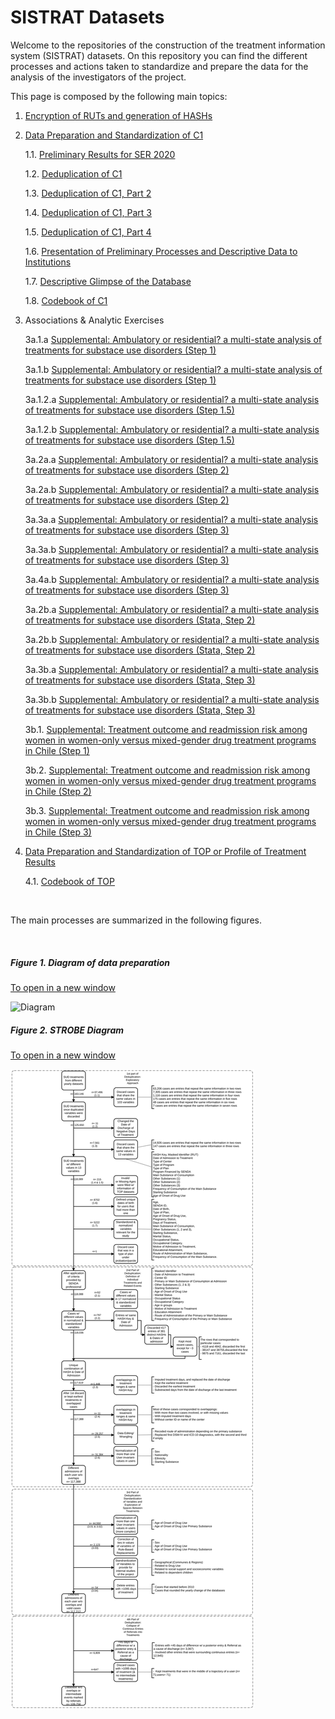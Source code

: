 # SISTRAT Datasets

Welcome to the repositories of the construction of the treatment information system (SISTRAT) datasets. On this repository you can find the different processes and actions taken to standardize and prepare the data for the analysis of the investigators of the project.

This page is composed by the following main topics:

1. [Encryption of RUTs and generation of HASHs](Encript.html)

2. [Data Preparation and Standardization of C1](Data_prep_C1) 

    1.1. [Preliminary Results for SER 2020](SER_Stata.html)
    
    1.2. [Deduplication of C1](Duplicates)
    
    1.3. [Deduplication of C1, Part 2](Duplicates2)
    
    1.4. [Deduplication of C1, Part 3](Duplicates3)
    
    1.5. [Deduplication of C1, Part 4](Duplicates4)
    
    1.6. [Presentation of Preliminary Processes and Descriptive Data to Institutions](Presentación2)
    
    1.7. [Descriptive Glimpse of the Database](Desc)
    
    1.8. [Codebook of C1](codebook)

3. Associations & Analytic Exercises
    
    3a.1.a [Supplemental: Ambulatory or residential? a multi-state analysis of treatments for substace use disorders (Step 1)](Matching_Process_APR_21)

    3a.1.b [Supplemental: Ambulatory or residential? a multi-state analysis of treatments for substace use disorders (Step 1)](Matching_Process_JUN_21)

    3a.1.2.a [Supplemental: Ambulatory or residential? a multi-state analysis of treatments for substace use disorders (Step 1.5)](Matching_Process15_APR_21)
    
    3a.1.2.b [Supplemental: Ambulatory or residential? a multi-state analysis of treatments for substace use disorders (Step 1.5)](Matching_Process15_JUN_21)
    
    3a.2a.a [Supplemental: Ambulatory or residential? a multi-state analysis of treatments for substace use disorders (Step 2)](Matching_Process2_APR_21)
    
    3a.2a.b [Supplemental: Ambulatory or residential? a multi-state analysis of treatments for substace use disorders (Step 2)](Matching_Process2_JUN_21)
    
    3a.3a.a [Supplemental: Ambulatory or residential? a multi-state analysis of treatments for substace use disorders (Step 3)](Matching_Process3_APR_21)
    
    3a.3a.b [Supplemental: Ambulatory or residential? a multi-state analysis of treatments for substace use disorders (Step 3)](Matching_Process3_JUN_21)
    
    3a.4a.b [Supplemental: Ambulatory or residential? a multi-state analysis of treatments for substace use disorders (Step 3)](Matching_Process4_JUN_21)
    
    3a.2b.a [Supplemental: Ambulatory or residential? a multi-state analysis of treatments for substace use disorders (Stata, Step 2)](Matching_Process2_stata_APR_21)
    
    3a.2b.b [Supplemental: Ambulatory or residential? a multi-state analysis of treatments for substace use disorders (Stata, Step 2)](Matching_Process2_stata_JUN_21)
    
    3a.3b.a [Supplemental: Ambulatory or residential? a multi-state analysis of treatments for substace use disorders (Stata, Step 3)](Matching_Process3_stata_APR_21)
    
    3a.3b.b [Supplemental: Ambulatory or residential? a multi-state analysis of treatments for substace use disorders (Stata, Step 3)](Matching_Process3_stata_JUN_21)
    
    3b.1. [Supplemental: Treatment outcome and readmission risk among women in women-only versus mixed-gender drug treatment programs in Chile (Step 1)](Proyecto_carla3)
    
    3b.2. [Supplemental: Treatment outcome and readmission risk among women in women-only versus mixed-gender drug treatment programs in Chile (Step 2)](Proyecto_carla32)
    
    3b.3. [Supplemental: Treatment outcome and readmission risk among women in women-only versus mixed-gender drug treatment programs in Chile (Step 3)](Proyecto_carla33)
  
4. [Data Preparation and Standardization of TOP or Profile of Treatment Results](Data_prep_TOP)

    4.1. [Codebook of TOP](codebook_TOP)


<br>

The main processes are summarized in the following figures.

<br>

##### Figure 1. Diagram of data preparation
<a href="https://fondecytacc.github.io/SUD_health_Chile.github.io/Figures/RUT_Administraci%C3%B3n.svg" target="_blank">To open in a new window</a>

![Diagram](Figures/RUT_Administración.svg) 

##### Figure 2. STROBE Diagram
<a href="https://fondecytacc.github.io/SUD_health_Chile.github.io/Figures/Diagram_STROBE.svg" target="_blank">To open in a new window</a>

![STROBE](Figures/Diagram_STROBE.svg)